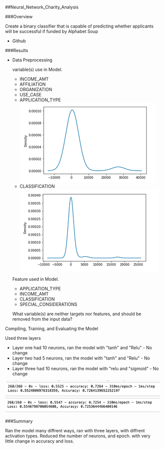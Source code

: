 ##Neural_Network_Charity_Analysis


###Overview

Create a binary classifier that is capable of predicting whether applicants will be successful if funded by Alphabet Soup

*	Github


###Results

*  Data Preprocessing

	variable(s) use in Model.
	* INCOME_AMT
	* AFFILIATION
	* ORGANIZATION
	* USE_CASE
	* APPLICATION_TYPE
	 ![](Resources/pic1.png)
	* CLASSIFICATION
	 ![](Resources/pic4.png)
	
	
		
	
	Feature used in Model.
	
	* APPLICATION_TYPE
	* INCOME_AMT
	* CLASSIFICATION
	* SPECIAL_CONSIDERATIONS
	

    What variable(s) are neither targets nor features, and should be removed from the input data?
    


 Compiling, Training, and Evaluating the Model

   Used three layers
   
   * Layer one had 10 neurons, ran the model with "tanh" and "Relu" - No change
   * Layer two had 5 neurons, ran the model with "tanh" and "Relu" - No change
   * Layer three had 10 neurons, ran the model with "relu and "sigmoid" - No change 
   
   ![](Resources/pic3.png)
   ![](Resources/pic6.png)
  

###Summary

Ran the model many diffrent ways, ran with three layers, with diffrent activation types. Reduced the number of neurons, and epoch. with very little change in accuracy and loss.  